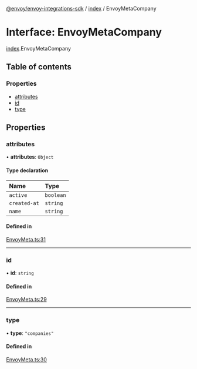 [@envoy/envoy-integrations-sdk](../README.md) / [index](../modules/index.md) / EnvoyMetaCompany

# Interface: EnvoyMetaCompany

[index](../modules/index.md).EnvoyMetaCompany

## Table of contents

### Properties

- [attributes](index.envoymetacompany.md#attributes)
- [id](index.envoymetacompany.md#id)
- [type](index.envoymetacompany.md#type)

## Properties

### attributes

• **attributes**: `Object`

#### Type declaration

| Name | Type |
| :------ | :------ |
| `active` | `boolean` |
| `created-at` | `string` |
| `name` | `string` |

#### Defined in

[EnvoyMeta.ts:31](https://github.com/envoy/envoy-integrations-sdk-nodejs/blob/d8fa581/src/EnvoyMeta.ts#L31)

___

### id

• **id**: `string`

#### Defined in

[EnvoyMeta.ts:29](https://github.com/envoy/envoy-integrations-sdk-nodejs/blob/d8fa581/src/EnvoyMeta.ts#L29)

___

### type

• **type**: ``"companies"``

#### Defined in

[EnvoyMeta.ts:30](https://github.com/envoy/envoy-integrations-sdk-nodejs/blob/d8fa581/src/EnvoyMeta.ts#L30)
